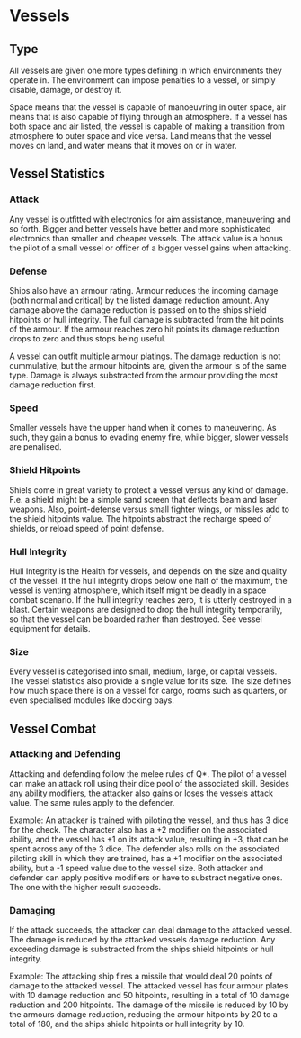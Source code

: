 # Vessels

## Type

All vessels are given one more types defining in which environments they
operate in. The environment can impose penalties to a vessel, or simply disable,
damage, or destroy it.

Space means that the vessel is capable of manoeuvring in outer
space, air means that is also capable of flying through an atmosphere. If a
vessel has both space and air listed, the vessel is capable of making a
transition from atmosphere to outer space and vice versa. Land means that the
vessel moves on land, and water means that it moves on or in water.

## Vessel Statistics

### Attack

Any vessel is outfitted with electronics for aim assistance, maneuvering and so
forth. Bigger and better vessels have better and more sophisticated electronics
than smaller and cheaper vessels. The attack value is a bonus the pilot of a
small vessel or officer of a bigger vessel gains when attacking.

### Defense

Ships also have an armour rating. Armour reduces the incoming damage (both
normal and critical) by the listed damage reduction amount. Any damage above the
damage reduction is passed on to the ships shield hitpoints or hull integrity.
The full damage is subtracted from the hit points of the armour. If the armour
reaches zero hit points its damage reduction drops to zero and thus stops being
useful. 

A vessel can outfit multiple armour platings. The damage reduction is not
cummulative, but the armour hitpoints are, given the armour is of the same type.
Damage is always substracted from the armour providing the most damage reduction
first.

### Speed

Smaller vessels have the upper hand when it comes to maneuvering. As such, they
gain a bonus to evading enemy fire, while bigger, slower vessels are penalised.

### Shield Hitpoints

Shiels come in great variety to protect a vessel versus any kind of damage. F.e.
a shield might be a simple sand screen that deflects beam and laser weapons.
Also, point-defense versus small fighter wings, or missiles add to the shield
hitpoints value. The hitpoints abstract the recharge speed of shields, or reload
speed of point defense.

### Hull Integrity

Hull Integrity is the Health for vessels, and depends on the size and quality of
the vessel. If the hull integrity drops below one half of the maximum, the
vessel is venting atmosphere, which itself might be deadly in a space combat
scenario. If the hull integrity reaches zero, it is utterly destroyed in a
blast. Certain weapons are designed to drop the hull integrity temporarily, so
that the vessel can be boarded rather than destroyed. See vessel equipment for
details.

### Size

Every vessel is categorised into small, medium, large, or capital vessels. The
vessel statistics also provide a single value for its size. The size defines how
much space there is on a vessel for cargo, rooms such as quarters, or even
specialised modules like docking bays.

## Vessel Combat

### Attacking and Defending

Attacking and defending follow the melee rules of Q*. The pilot of a vessel can
make an attack roll using their dice pool of the associated skill. Besides any
ability modifiers, the attacker also gains or loses the vessels attack value.
The same rules apply to the defender.

Example: An attacker is trained with piloting the vessel, and thus has 3 dice
for the check. The character also has a +2 modifier on the associated ability,
and the vessel has +1 on its attack value, resulting in +3, that can be spent
across any of the 3 dice. The defender also rolls on the associated piloting
skill in which they are trained, has a +1 modifier on the associated ability,
but a -1 speed value due to the vessel size. Both attacker and defender can
apply positive modifiers or have to substract negative ones. The one with the
higher result succeeds.

### Damaging

If the attack succeeds, the attacker can deal damage to the attacked vessel. The
damage is reduced by the attacked vessels damage reduction. Any exceeding damage
is substracted from the ships shield hitpoints or hull integrity.

Example: The attacking ship fires a missile that would deal 20 points of damage
to the attacked vessel. The attacked vessel has four armour plates with 10
damage reduction and 50 hitpoints, resulting in a total of 10 damage reduction
and 200 hitpoints. The damage of the missile is reduced by 10 by the armours
damage reduction, reducing the armour hitpoints by 20 to a total of 180, and the
ships shield hitpoints or hull integrity by 10.